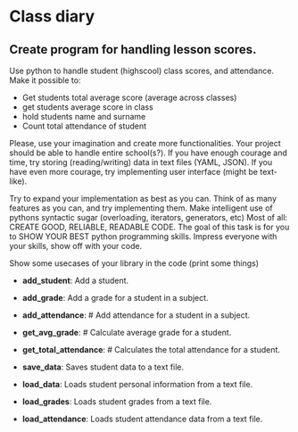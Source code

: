 # Class diary

## Create program for handling lesson scores.
Use python to handle student (highscool) class scores, and attendance.
Make it possible to:
- Get students total average score (average across classes)
- get students average score in class
- hold students name and surname
- Count total attendance of student

Please, use your imagination and create more functionalities.
Your project should be able to handle entire school(s?).
If you have enough courage and time, try storing (reading/writing)
data in text files (YAML, JSON).
If you have even more courage, try implementing user interface (might be text-like).

Try to expand your implementation as best as you can. 
Think of as many features as you can, and try implementing them.
Make intelligent use of pythons syntactic sugar (overloading, iterators, generators, etc)
Most of all: CREATE GOOD, RELIABLE, READABLE CODE.
The goal of this task is for you to SHOW YOUR BEST python programming skills.
Impress everyone with your skills, show off with your code.

Show some usecases of your library in the code (print some things)


- **add_student**: Add a student.

- **add_grade**: Add a grade for a student in a subject.

- **add_attendance**: # Add attendance for a student in a subject.

- **get_avg_grade**: # Calculate average grade for a student.

- **get_total_attendance**: # Calculates the total attendance for a student.

- **save_data**: Saves student data to a text file.

- **load_data**: Loads student personal information from a text file.

- **load_grades**: Loads student grades from a text file.

- **load_attendance**: Loads student attendance data from a text file.